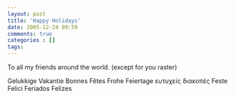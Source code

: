 ```yaml
---
layout: post
title: 'Happy Holidays'
date: 2005-12-24 09:59
comments: true
categories : []
tags:
---
```

To all my friends around the world. (except for you raster)

Gelukkige Vakantie
Bonnes Fêtes
Frohe Feiertage
ευτυχείς διακοπές
Feste Felici
Feriados Felizes


